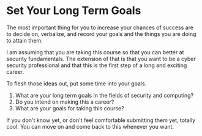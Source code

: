 # Set Your Long Term Goals
The most important thing for you to increase your chances of success are to decide on, verbalize, and record your goals and the things you are doing to attain them. 

I am assuming that you are taking this course so that you can better at security fundamentals. The extension of that is that you want to be a cyber security professional and that this is the first step of a long and exciting career. 

To flesh those ideas out, put some time into your goals. 

1. What are your long term goals in the fields of security and computing?
2. Do you intend on making this a career? 
3. What are your goals for taking this course? 

If you don't know yet, or don't feel comfortable submitting them yet, totally cool.  You can move on and come back to this whenever you want. 
